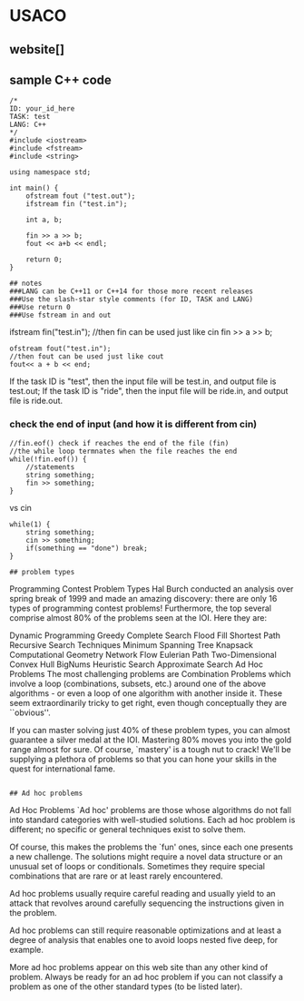 # USACO

## website[]

## sample C++ code
```
/*
ID: your_id_here
TASK: test
LANG: C++                 
*/
#include <iostream>
#include <fstream>
#include <string>

using namespace std;

int main() {
    ofstream fout ("test.out");
    ifstream fin ("test.in");

    int a, b;

    fin >> a >> b;
    fout << a+b << endl;

    return 0;
}

## notes
###LANG can be C++11 or C++14 for those more recent releases
###Use the slash-star style comments (for ID, TASK and LANG)
###Use return 0
###Use fstream in and out
```
ifstream fin("test.in");
//then fin can be used just like cin
fin >> a >> b;
```
ofstream fout("test.in");
//then fout can be used just like cout
fout<< a + b << end;
```
If the task ID is "test", then the input file will be test.in, and output file is test.out;
If the task ID is "ride", then the input file will be ride.in, and output file is ride.out.
### check the end of input (and how it is different from cin)
```
//fin.eof() check if reaches the end of the file (fin)
//the while loop termnates when the file reaches the end
while(!fin.eof()) {
	//statements
	string something;
	fin >> something;
}
```
vs cin
```
while(1) {
	string something;
	cin >> something;
	if(something == "done") break;
}

## problem types
```
Programming Contest Problem Types
Hal Burch conducted an analysis over spring break of 1999 and made an amazing discovery: there are only 16 types of programming contest problems! Furthermore, the top several comprise almost 80% of the problems seen at the IOI. Here they are:

Dynamic Programming
Greedy
Complete Search
Flood Fill
Shortest Path
Recursive Search Techniques
Minimum Spanning Tree
Knapsack
Computational Geometry
Network Flow
Eulerian Path
Two-Dimensional Convex Hull
BigNums
Heuristic Search
Approximate Search
Ad Hoc Problems
The most challenging problems are Combination Problems which involve a loop (combinations, subsets, etc.) around one of the above algorithms - or even a loop of one algorithm with another inside it. These seem extraordinarily tricky to get right, even though conceptually they are ``obvious''.

If you can master solving just 40% of these problem types, you can almost guarantee a silver medal at the IOI. Mastering 80% moves you into the gold range almost for sure. Of course, `mastery' is a tough nut to crack! We'll be supplying a plethora of problems so that you can hone your skills in the quest for international fame.
```

## Ad hoc problems
```
Ad Hoc Problems
`Ad hoc' problems are those whose algorithms do not fall into standard categories with well-studied solutions. Each ad hoc problem is different; no specific or general techniques exist to solve them.

Of course, this makes the problems the `fun' ones, since each one presents a new challenge. The solutions might require a novel data structure or an unusual set of loops or conditionals. Sometimes they require special combinations that are rare or at least rarely encountered.

Ad hoc problems usually require careful reading and usually yield to an attack that revolves around carefully sequencing the instructions given in the problem.

Ad hoc problems can still require reasonable optimizations and at least a degree of analysis that enables one to avoid loops nested five deep, for example.

More ad hoc problems appear on this web site than any other kind of problem. Always be ready for an ad hoc problem if you can not classify a problem as one of the other standard types (to be listed later).
```
